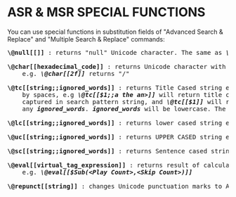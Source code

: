 # ASR & MSR SPECIAL FUNCTIONS

You can use special functions in substitution fields of "Advanced Search \& Replace" and "Multiple Search \& Replace" commands:

<pre>
<b>\@null[[]]</b> : returns "null" Unicode character. The same as <b><i>\@char[[0]]</i></b>

<b>\@char[[hexadecimal_code]]</b> : returns Unicode character with given <b><i>hexadecimal_code</i></b>, 
    e.g. <b><i>\@char[[2f]]</i></b> returns "/"

<b>\@tc[[string;;ignored_words]]</b> : returns Title Cased string except for <b><i>ignored_words</i></b> separated 
    by spaces, e.g <b><i>\@tc[[$1;;a the an&gt;]]</i></b> will return title cased (except for words "a", "the", "an") first 
    captured in search pattern string, and <b><i>\@tc[[$1]]</i></b> will return title cased string, not using 
    any <b><i>ignored_words</i></b>. <b><i>ignored_words</i></b> will be lowercase. The first and the last words will be title cased always

<b>\@lc[[string;;ignored_words]]</b> : returns lower cased string except for <b><i>ignored_words</i></b>

<b>\@uc[[string;;ignored_words]]</b> : returns UPPER CASED string except for <b><i>ignored_words</i></b>

<b>\@sc[[string;;ignored_words]]</b> : returns Sentence cased string except for <b><i>ignored_words</i></b>

<b>\@eval[[virtual_tag_expression]]</b> : returns result of calculation of <b><i>virtual_tag_expression</i></b>, 
    e.g. <b><i>\@eval[[$Sub(&lt;Play Count&gt;,&lt;Skip Count&gt;)]]</i></b>

<b>\@repunct[[string]]</b> : changes Unicode punctuation marks to ASCII analogs, e.g. « to &lt;&lt;
</pre>